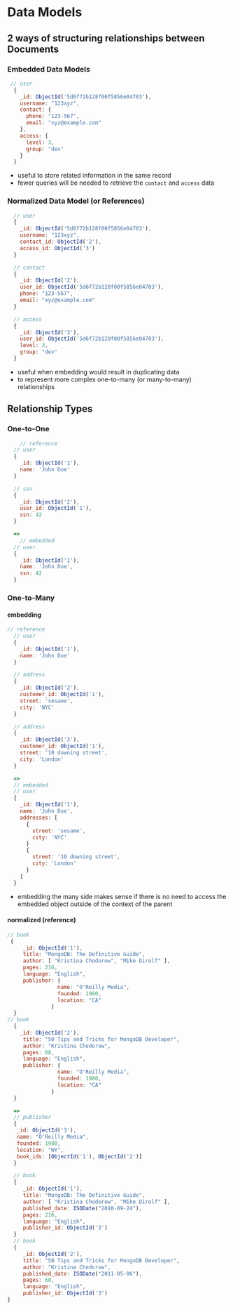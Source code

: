 # Data Models

## 2 ways of structuring relationships between Documents

### Embedded Data Models

```js
 // user
  {
    _id: ObjectId('5d6f72b128f00f5856e04703'),
    username: "123xyz",
    contact: {
      phone: "123-567",
      email: "xyz@example.com"
    },
    access: {
      level: 3,
      group: "dev"
    }
  }
```

- useful to store related information in the same record
- fewer queries will be needed to retrieve the `contact` and `access` data

### Normalized Data Model (or References)

```js
  // user
  {
    _id: ObjectId('5d6f72b128f00f5856e04703'),
    username: "123xyz",
    contact_id: ObjectId('2'),
    access_id: ObjectId('3')
  }

  // contact
  {
    _id: ObjectId('2'),
    user_id: ObjectId('5d6f72b128f00f5856e04703'),
    phone: "123-567",
    email: "xyz@example.com"
  }

  // access
  {
    _id: ObjectId('3'),
    user_id: ObjectId('5d6f72b128f00f5856e04703'),
    level: 3,
    group: "dev"
  }
```

<!-- db.contact.find({ user_id: '5d6f72b128f00f5856e04703' }) -->

- useful when embedding would result in duplicating data
- to represent more complex one-to-many (or many-to-many) relationships

## Relationship Types

### One-to-One

```js
    // reference
  // user
  {
    _id: ObjectId('1'),
    name: 'John Doe'
  }

  // ssn
  {
    _id: ObjectId('2'),
    user_id: ObjectId('1'),
    ssn: 42
  }

  =>
    // embedded
  // user
  {
    _id: ObjectId('1'),
    name: 'John Doe',
    ssn: 42
  }
```

### One-to-Many

#### embedding

```js
// reference
  // user
  {
    _id: ObjectId('1'),
    name: 'John Doe'
  }

  // address
  {
    _id: ObjectId('2'),
    customer_id: ObjectId('1'),
    street: 'sesame',
    city: 'NYC'
  }

  // address
  {
    _id: ObjectId('3'),
    customer_id: ObjectId('1'),
    street: '10 downing street',
    city: 'London'
  }

  =>
  // embedded
  // user
  {
    _id: ObjectId('1'),
    name: 'John Doe',
    addresses: [
      {
        street: 'sesame',
        city: 'NYC'
      }
      {
        street: '10 downing street',
        city: 'London'
      }
    ]
  }
```

- embedding the many side makes sense if there is no need to access the embedded object outside of the context of the parent

#### normalized (reference)

```js
// book
 {
     _id: ObjectId('1'),
     title: "MongoDB: The Definitive Guide",
     author: [ "Kristina Chodorow", "Mike Dirolf" ],
     pages: 216,
     language: "English",
     publisher: {
                name: "O'Reilly Media",
                founded: 1980,
                location: "CA"
              }
  }
// book
  {
    _id: ObjectId('2'),
     title: "50 Tips and Tricks for MongoDB Developer",
     author: "Kristina Chodorow",
     pages: 68,
     language: "English",
     publisher: {
                name: "O'Reilly Media",
                founded: 1980,
                location: "CA"
              }
  }

  =>
  // publisher
  {
   _id: ObjectId('3'),
   name: "O'Reilly Media",
   founded: 1980,
   location: "WY",
   book_ids: [ObjectId('1'), ObjectId('2')]
  }

  // book
  {
     _id: ObjectId('1'),
     title: "MongoDB: The Definitive Guide",
     author: [ "Kristina Chodorow", "Mike Dirolf" ],
     published_date: ISODate("2010-09-24"),
     pages: 216,
     language: "English",
     publisher_id: ObjectId('3')
  }
  // book
  {
     _id: ObjectId('2'),
     title: "50 Tips and Tricks for MongoDB Developer",
     author: "Kristina Chodorow",
     published_date: ISODate("2011-05-06"),
     pages: 68,
     language: "English",
     publisher_id: ObjectId('3')
}
```
